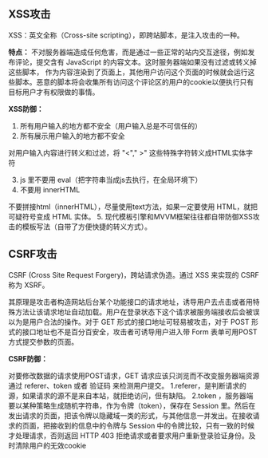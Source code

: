 ## XSS攻击
XSS：英文全称（Cross-site scripting），即跨站脚本，是注入攻击的一种。

**特点：**
不对服务器端造成任何危害，而是通过一些正常的站内交互途径，例如发布评论，提交含有 JavaScript 的内容文本。这时服务器端如果没有过滤或转义掉这些脚本，
作为内容渲染到了页面上，其他用户访问这个页面的时候就会运行这些脚本。恶意的脚本将会收集所有访问这个评论区的用户的cookie以便执行只有目标用户才有权限做的事情。

**XSS防御：**
1. 所有用户输入的地方都不安全（用户输入总是不可信任的）
2. 所有展示用户输入的地方都不安全

对用户输入内容进行转义和过滤，将 "<"," >" 这些特殊字符转义成HTML实体字符

3. js 里不要用 eval（把字符串当成js去执行，在全局环境下）
4. 不要用 innerHTML

不要拼接html（innerHTML），尽量使用text方法，如果一定要使用 HTML，就把可疑符号变成 HTML 实体。
5. 现代模板引擎和MVVM框架往往都自带防御XSS攻击的模板写法（自带了方便快捷的转义方式）。

## CSRF攻击
CSRF (Cross Site Request Forgery)，跨站请求伪造。通过 XSS 来实现的 CSRF 称为 XSRF。

其原理是攻击者构造网站后台某个功能接口的请求地址，诱导用户去点击或者用特殊方法让该请求地址自动加载。用户在登录状态下这个请求被服务端接收后会被误以为是用户合法的操作。对于 GET 形式的接口地址可轻易被攻击，对于 POST 形式的接口地址也不是百分百安全，攻击者可诱导用户进入带 Form 表单可用POST方式提交参数的页面。

**CSRF防御：**

对要修改数据的请求使用POST请求，GET 请求应该只浏览而不改变服务器端资源
通过 referer、token 或者 验证码 来检测用户提交。
1.referer，是判断请求的源，如果请求的源不是来自本站，就拒绝访问，但有缺陷。
2.token ，服务器端要以某种策略生成随机字符串，作为令牌（token），保存在 Session 里。然后在发出请求的页面，把该令牌以隐藏域一类的形式，与其他信息一并发出。在接收请求的页面，把接收到的信息中的令牌与 Session 中的令牌比较，只有一致的时候才处理请求，否则返回 HTTP 403 拒绝请求或者要求用户重新登录验证身份。及时清除用户的无效cookie


